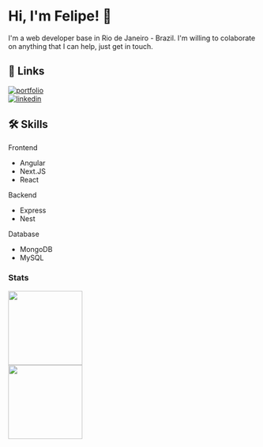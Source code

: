# Hi, I'm Felipe! 👋


I'm a web developer base in Rio de Janeiro - Brazil.
I'm willing to colaborate on anything that I can help, just get in touch.



## 🔗 Links
[![portfolio](https://img.shields.io/badge/my_portfolio-000?style=for-the-badge&logo=ko-fi&logoColor=white)](https://devfelipe.vercel.app/) <br/>
[![linkedin](https://img.shields.io/badge/linkedin-0A66C2?style=for-the-badge&logo=linkedin&logoColor=white)](https://www.linkedin.com/in/felipecoutodarocha/)



## 🛠 Skills

Frontend

* Angular
* Next.JS
* React

Backend

* Express
* Nest

Database

* MongoDB
* MySQL

### Stats

<section> 
  <img style='display: block' height='150em' src='https://github-readme-stats.vercel.app/api?username=felipehimself&show_icons=true&theme=dracula' />
  <img style='display: block'  height='150em' src='https://github-readme-stats.vercel.app/api/top-langs/?username=felipehimself&layout=compact' />
</section>


